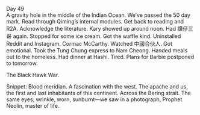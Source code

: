 Day 49  
A gravity hole in the middle of the Indian Ocean. We’ve passed the 50 day mark. Read through Qiming’s internal modules. Get back to reading and R2A. Acknowledge the literature. Kary showed up around noon. Had 譚仔三哥 again. Stopped for some ice cream. Got the waffle kind. Uninstalled Reddit and Instagram. Cormac McCarthy. Watched 中國合伙人. Got emotional. Took the Tung Chung express to Nam Cheong. Handed meals out to the homeless. Had dinner at Hashi. Tired. Plans for Barbie postponed to tomorrow. 

The Black Hawk War. 

Snippet: Blood meridian. A fascination with the west. The apache and us, the first and last inhabitants of this continent. Across the Bering strait. The same eyes, wrinkle, worn, sunburnt—we saw in a photograph, Prophet Neolin, master of life.
